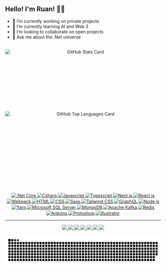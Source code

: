 ## Hello! I'm Ruan! 👋🏽
- 🔭 I’m currently working on private projects
- 🌱 I’m currently learning AI and Web 3
- 👯 I’m looking to collaborate on open projects
- 💬 Ask me about the .Net universe

<!--
- 🤔 I’m looking for help with ...
- 📫 How to reach me: ...
- 😄 Pronouns: ...
- ⚡ Fun fact: ...
-->

<br>

<div align="center">
  <picture>
    <source media="(prefers-color-scheme: light)" srcset="https://github-readme-stats-rgalli.vercel.app/api?username=RGalli&show_icons=true&theme=default&card_width=450&include_all_commits=true&exclude_repo=github-readme-stats,RGalli"/>
    <source media="(prefers-color-scheme: dark)" srcset="https://github-readme-stats-rgalli.vercel.app/api?username=RGalli&show_icons=true&theme=tokyonight&card_width=450&include_all_commits=true&exclude_repo=github-readme-stats,RGalli"/>
    <img height="200" align="center" style="display: flex;" alt="GitHub Stats Card" src="https://github-readme-stats-rgalli.vercel.app/api?username=RGalli&show_icons=true&card_width=450&include_all_commits=true&exclude_repo=github-readme-stats,RGalli"/>
  </picture>
  <picture>
    <source media="(prefers-color-scheme: light)" srcset="https://github-readme-stats-rgalli.vercel.app/api/top-langs/?username=RGalli&layout=compact&theme=default&card_width=460&langs_count=10&exclude_repo=github-readme-stats,RGalli"/>
    <source media="(prefers-color-scheme: dark)" srcset="https://github-readme-stats-rgalli.vercel.app/api/top-langs/?username=RGalli&layout=compact&theme=tokyonight&card_width=450&langs_count=10&exclude_repo=github-readme-stats,RGalli"/>
    <img height="200" align="center" style="display: flex;" alt="GitHub Top Languages Card" src="https://github-readme-stats-rgalli.vercel.app/api/top-langs/?username=RGalli&layout=compact&card_width=460&langs_count=10&exclude_repo=github-readme-stats,RGalli"/>
  </picture>
</div>

<br><br>

<div style="display: inline_block" align="center">
  <a href="#">
  <img align="center" alt=".Net Core" height="30" width="36" src="https://cdn.jsdelivr.net/gh/devicons/devicon/icons/dotnetcore/dotnetcore-original.svg">
  <img align="center" alt="Csharp" height="30" width="36" src="https://cdn.jsdelivr.net/gh/devicons/devicon/icons/csharp/csharp-original.svg">
  <img align="center" alt="Javascript" height="30" width="36" src="https://cdn.jsdelivr.net/gh/devicons/devicon/icons/javascript/javascript-original.svg">
  <img align="center" alt="Typescript" height="30" width="36" src="https://cdn.jsdelivr.net/gh/devicons/devicon/icons/typescript/typescript-original.svg">
  <img align="center" alt="Next.js" height="30" width="36" src="https://cdn.jsdelivr.net/gh/devicons/devicon/icons/nextjs/nextjs-line.svg">
  <img align="center" alt="React.js" height="30" width="36" src="https://cdn.jsdelivr.net/gh/devicons/devicon/icons/react/react-original.svg">
  <img align="center" alt="Webpack" height="30" width="36" src="https://cdn.jsdelivr.net/gh/devicons/devicon/icons/webpack/webpack-original.svg">
  <img align="center" alt="HTML" height="30" width="36" src="https://cdn.jsdelivr.net/gh/devicons/devicon/icons/html5/html5-original.svg">
  <img align="center" alt="CSS" height="30" width="36" src="https://cdn.jsdelivr.net/gh/devicons/devicon/icons/css3/css3-original.svg">
  <img align="center" alt="Sass" height="30" width="36" src="https://cdn.jsdelivr.net/gh/devicons/devicon/icons/sass/sass-original.svg">
  <img align="center" alt="Tailwind CSS" height="30" src="https://cdn.jsdelivr.net/gh/devicons/devicon/icons/tailwindcss/tailwindcss-plain.svg" />
  <img align="center" alt="GraphQL" height="30" width="36" src="https://cdn.jsdelivr.net/gh/devicons/devicon/icons/graphql/graphql-plain.svg">
  <img align="center" alt="Node.js" height="30" width="36" src="https://cdn.jsdelivr.net/gh/devicons/devicon/icons/nodejs/nodejs-original.svg">
  <img align="center" alt="Yarn" height="30" width="36" src="https://cdn.jsdelivr.net/gh/devicons/devicon/icons/yarn/yarn-original.svg">
  <img align="center" alt="Microsoft SQL Server" height="30" width="36" src="https://cdn.jsdelivr.net/gh/devicons/devicon/icons/microsoftsqlserver/microsoftsqlserver-plain.svg">
  <img align="center" alt="MongoDB" height="30" width="36" src="https://cdn.jsdelivr.net/gh/devicons/devicon/icons/mongodb/mongodb-original.svg">
  <img align="center" alt="Apache Kafka" height="30" width="36" src="https://cdn.jsdelivr.net/gh/devicons/devicon/icons/apachekafka/apachekafka-original.svg" />
  <img align="center" alt="Redis" height="30" width="36" src="https://cdn.jsdelivr.net/gh/devicons/devicon/icons/redis/redis-original.svg" />
  <img align="center" alt="Arduino" height="30" width="36" src="https://cdn.jsdelivr.net/gh/devicons/devicon/icons/arduino/arduino-original-wordmark.svg">
  <img align="center" alt="Protoshop" height="30" width="36" src="https://cdn.jsdelivr.net/gh/devicons/devicon/icons/photoshop/photoshop-plain.svg">
  <img align="center" alt="Illustrator" height="30" width="36" src="https://cdn.jsdelivr.net/gh/devicons/devicon/icons/illustrator/illustrator-plain.svg">  
</div>

---

<div style="display: inline_block" align="center">
  <a href="https://dev.to/rgalli" target="_blank">
    <img src="https://img.shields.io/badge/dev.to-0A0A0A?style=for-the-badge&logo=devdotto&logoColor=white" target="_blank">
  </a>
  <a href="https://www.linkedin.com/in/ruangalli" target="_blank">
    <img src="https://img.shields.io/badge/LinkedIn-0077B5?style=for-the-badge&logo=linkedin&logoColor=white" target="_blank">
  </a>
  <a href="https://www.facebook.com/RuanHSGalli" target="_blank">
    <img src="https://img.shields.io/badge/Facebook-1877F2?style=for-the-badge&logo=facebook&logoColor=white" target="_blank">
  </a>
  <a href="https://open.spotify.com/user/22rvzd4tdjrkzo3eqzwohw7ty" target="_blank">
    <img src="https://img.shields.io/badge/Spotify-1ED760?&style=for-the-badge&logo=spotify&logoColor=white" target="_blank">
  </a>
  <a href="https://instagram.com/ruangalli" target="_blank">
    <img src="https://img.shields.io/badge/Instagram-E4405F?style=for-the-badge&logo=instagram&logoColor=white" target="_blank">
  </a>
  <a href="https://gitlab.com/Ruan.Galli">
    <img src="https://img.shields.io/badge/GitLab-330F63?style=for-the-badge&logo=gitlab&logoColor=white" target="_blank">
  </a>
  <a href="https://www.twitch.tv/ruanhsg" target="_blank">
    <img src="https://img.shields.io/badge/Twitch-9146FF?style=for-the-badge&logo=twitch&logoColor=white" target="_blank">
  </a>  
</div>

<br>

<div align="center">
  <picture>
    <source media="(prefers-color-scheme: dark)" srcset="https://github.com/RGalli/RGalli/blob/output/github-snake-dark.svg#gh-dark-mode-only">
    <source media="(prefers-color-scheme: light)" srcset="https://github.com/RGalli/RGalli/blob/output/github-snake.svg#gh-light-mode-only">
    <img alt="Shows a light GitHub snake in light mode and a dark GitHub snake in dark mode." src="https://github.com/RGalli/RGalli/blob/output/github-snake-dark.svg">
  </picture>
</div>
